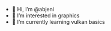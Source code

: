 - 👋 Hi, I’m @abjeni
- 👀 I’m interested in graphics
- 🌱 I’m currently learning vulkan basics
<!---
- 💞️ I’m looking to collaborate on ...
- 📫 How to reach me ...
--->

<!---
abjeni/abjeni is a ✨ special ✨ repository because its `README.md` (this file) appears on your GitHub profile.
You can click the Preview link to take a look at your changes.
--->
